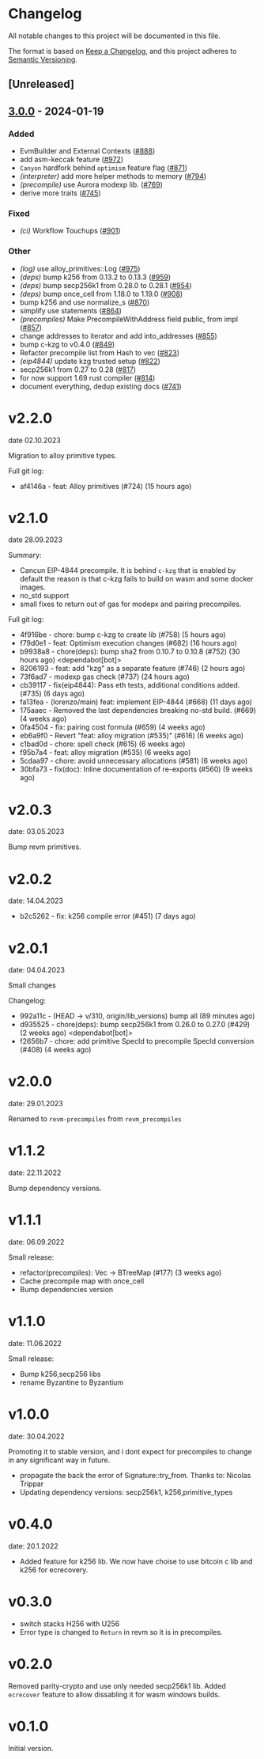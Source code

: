 # Changelog
All notable changes to this project will be documented in this file.

The format is based on [Keep a Changelog](https://keepachangelog.com/en/1.0.0/),
and this project adheres to [Semantic Versioning](https://semver.org/spec/v2.0.0.html).

## [Unreleased]

## [3.0.0](https://github.com/tadpoleswiminyangtze/revm/compare/revm-precompile-v2.2.0...revm-precompile-v3.0.0) - 2024-01-19

### Added
- EvmBuilder and External Contexts ([#888](https://github.com/tadpoleswiminyangtze/revm/pull/888))
- add asm-keccak feature ([#972](https://github.com/tadpoleswiminyangtze/revm/pull/972))
- `Canyon` hardfork behind `optimism` feature flag ([#871](https://github.com/tadpoleswiminyangtze/revm/pull/871))
- *(interpreter)* add more helper methods to memory ([#794](https://github.com/tadpoleswiminyangtze/revm/pull/794))
- *(precompile)* use Aurora modexp lib. ([#769](https://github.com/tadpoleswiminyangtze/revm/pull/769))
- derive more traits ([#745](https://github.com/tadpoleswiminyangtze/revm/pull/745))

### Fixed
- *(ci)* Workflow Touchups ([#901](https://github.com/tadpoleswiminyangtze/revm/pull/901))

### Other
- *(log)* use alloy_primitives::Log ([#975](https://github.com/tadpoleswiminyangtze/revm/pull/975))
- *(deps)* bump k256 from 0.13.2 to 0.13.3 ([#959](https://github.com/tadpoleswiminyangtze/revm/pull/959))
- *(deps)* bump secp256k1 from 0.28.0 to 0.28.1 ([#954](https://github.com/tadpoleswiminyangtze/revm/pull/954))
- *(deps)* bump once_cell from 1.18.0 to 1.19.0 ([#908](https://github.com/tadpoleswiminyangtze/revm/pull/908))
- bump k256 and use normalize_s ([#870](https://github.com/tadpoleswiminyangtze/revm/pull/870))
- simplify use statements ([#864](https://github.com/tadpoleswiminyangtze/revm/pull/864))
- *(precompiles)* Make PrecompileWithAddress field public, from impl ([#857](https://github.com/tadpoleswiminyangtze/revm/pull/857))
- change addresses to iterator and add into_addresses ([#855](https://github.com/tadpoleswiminyangtze/revm/pull/855))
- bump c-kzg to v0.4.0 ([#849](https://github.com/tadpoleswiminyangtze/revm/pull/849))
- Refactor precompile list from Hash to vec ([#823](https://github.com/tadpoleswiminyangtze/revm/pull/823))
- *(eip4844)* update kzg trusted setup ([#822](https://github.com/tadpoleswiminyangtze/revm/pull/822))
- secp256k1 from 0.27 to 0.28 ([#817](https://github.com/tadpoleswiminyangtze/revm/pull/817))
- for now support 1.69 rust compiler ([#814](https://github.com/tadpoleswiminyangtze/revm/pull/814))
- document everything, dedup existing docs ([#741](https://github.com/tadpoleswiminyangtze/revm/pull/741))

# v2.2.0
date 02.10.2023

Migration to alloy primitive types.

Full git log:
* af4146a - feat: Alloy primitives (#724) (15 hours ago) <evalir>

# v2.1.0
date 28.09.2023

 Summary:
 * Cancun EIP-4844 precompile. It is behind `c-kzg` that is enabled by default
    the reason is that c-kzg fails to build on wasm and some docker images.
 * no_std support
 * small fixes to return out of gas for modepx and pairing precompiles.

Full git log:
* 4f916be - chore: bump c-kzg to create lib (#758) (5 hours ago) <rakita>
* f79d0e1 - feat: Optimism execution changes (#682) (16 hours ago) <clabby>
* b9938a8 - chore(deps): bump sha2 from 0.10.7 to 0.10.8 (#752) (30 hours ago) <dependabot[bot]>
* 8206193 - feat: add "kzg" as a separate feature (#746) (2 hours ago) <DaniPopes>
* 73f6ad7 - modexp gas check (#737) (24 hours ago) <Alessandro Mazza>
* cb39117 - fix(eip4844): Pass eth tests, additional conditions added. (#735) (6 days ago) <rakita>
* fa13fea - (lorenzo/main) feat: implement EIP-4844 (#668) (11 days ago) <DaniPopes>
* 175aaec - Removed the last dependencies breaking no-std build. (#669) (4 weeks ago) <Lucas Clemente Vella>
* 0fa4504 - fix: pairing cost formula  (#659) (4 weeks ago) <xkx>
* eb6a9f0 - Revert "feat: alloy migration (#535)" (#616) (6 weeks ago) <rakita>
* c1bad0d - chore: spell check (#615) (6 weeks ago) <Roman Krasiuk>
* f95b7a4 - feat: alloy migration (#535) (6 weeks ago) <DaniPopes>
* 5cdaa97 - chore: avoid unnecessary allocations (#581) (6 weeks ago) <DaniPopes>
* 30bfa73 - fix(doc): Inline documentation of re-exports (#560) (9 weeks ago) <Yiannis Marangos>

# v2.0.3
date: 03.05.2023

Bump revm primitives.

# v2.0.2
date: 14.04.2023

* b2c5262 - fix: k256 compile error (#451) (7 days ago) <rakita>

# v2.0.1
date: 04.04.2023

Small changes

Changelog:
* 992a11c - (HEAD -> v/310, origin/lib_versions) bump all (89 minutes ago) <rakita>
* d935525 - chore(deps): bump secp256k1 from 0.26.0 to 0.27.0 (#429) (2 weeks ago) <dependabot[bot]>
* f2656b7 - chore: add primitive SpecId to precompile SpecId conversion (#408) (4 weeks ago) <Matthias Seitz>
# v2.0.0
date: 29.01.2023

Renamed to `revm-precompiles` from `revm_precompiles`

# v1.1.2
date: 22.11.2022

Bump dependency versions.

# v1.1.1
date: 06.09.2022

Small release:
* refactor(precompiles): Vec -> BTreeMap (#177) (3 weeks ago) <Alexey Shekhirin>
* Cache precompile map with once_cell
* Bump dependencies version

# v1.1.0
date: 11.06.2022

Small release:
* Bump k256,secp256 libs
* rename Byzantine to Byzantium

# v1.0.0
date: 30.04.2022

Promoting it to stable version, and i dont expect for precompiles to change in any significant way in future.

* propagate the back the error of Signature::try_from. Thanks to: Nicolas Trippar
* Updating dependency versions: secp256k1, k256,primitive_types
# v0.4.0
date: 20.1.2022

* Added feature for k256 lib. We now have choise to use bitcoin c lib and k256 for ecrecovery.

# v0.3.0

* switch stacks H256 with U256 
* Error type is changed to `Return` in revm so it is in precompiles.
# v0.2.0

Removed parity-crypto and use only needed secp256k1 lib. Added `ecrecover` feature to allow dissabling it for wasm windows builds.

# v0.1.0

Initial version.